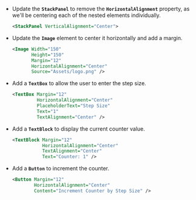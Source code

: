 - Update the **`StackPanel`** to remove the **`HorizontalAlignment`** property, as we'll be centering each of the nested elements individually.

    ```xml
    <StackPanel VerticalAlignment="Center">
    ```

- Update the **`Image`** element to center it horizontally and add a margin.

    ```xml
    <Image Width="150"
           Height="150"
           Margin="12"
           HorizontalAlignment="Center"
           Source="Assets/logo.png" />
    ```

- Add a **`TextBox`** to allow the user to enter the step size.

    ```xml
    <TextBox Margin="12"
             HorizontalAlignment="Center"
             PlaceholderText="Step Size"
             Text="1"
             TextAlignment="Center" />
    ```

- Add a **`TextBlock`** to display the current counter value.

    ```xml
    <TextBlock Margin="12"
               HorizontalAlignment="Center"
               TextAlignment="Center"
               Text="Counter: 1" />
    ```

- Add a **`Button`** to increment the counter.

    ```xml
    <Button Margin="12"
            HorizontalAlignment="Center"
            Content="Increment Counter by Step Size" />
    ```
